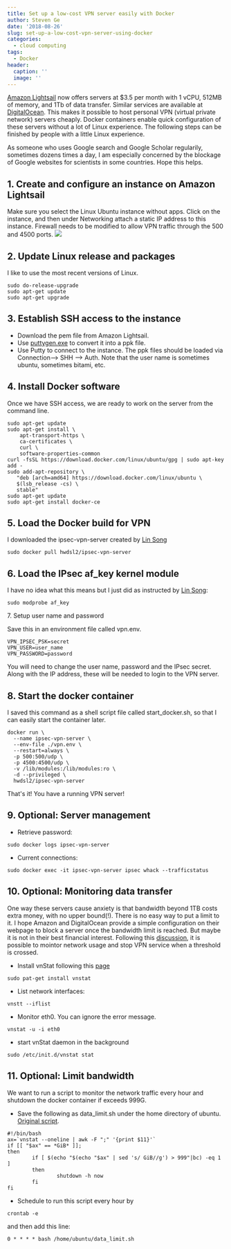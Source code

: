 ```yaml
---
title: Set up a low-cost VPN server easily with Docker
author: Steven Ge
date: '2018-08-26'
slug: set-up-a-low-cost-vpn-server-using-docker
categories:
  - cloud computing
tags:
  - Docker
header:
  caption: ''
  image: ''
---
```


[Amazon Lightsail](https://lightsail.aws.amazon.com/) now offers servers at $3.5 per month with 1 vCPU, 512MB of memory, and 1Tb of data transfer. Similar services are available at [DigitalOcean](http://digitalocean.com). This makes it possible to host personal VPN (virtual private network) servers cheaply. Docker containers enable quick configuration of these servers without a lot of Linux experience. The following steps can be finished by people with a little Linux experience. 

As someone who uses Google search and Google Scholar regularily, sometimes dozens times a day, I am especially concerned by the blockage of Google websites for scientists in some countries. Hope this helps.

1\. Create and configure an instance on Amazon Lightsail
---------------------------
Make sure you select the Linux Ubuntu instance without apps. Click on the instance, and then under Networking attach a static IP address to this instance. Firewall needs to be modified to allow VPN traffic through the 500 and 4500 ports. 
![ ](/img/vpn1.png)

2\. Update Linux release and packages
---------------------------
I like to use the most recent versions of Linux.
```
sudo do-release-upgrade
sudo apt-get update
sudo apt-get upgrade
```
3\. Establish SSH access to the instance
---------------------------
 - Download the pem file from Amazon Lightsail. 
 - Use [puttygen.exe](https://www.chiark.greenend.org.uk/~sgtatham/putty/latest.html) to convert it into a ppk file.
 - Use Putty to connect to the instance.  The ppk files should be loaded via Connection--> SHH --> Auth. Note that the user name is sometimes ubuntu, sometimes bitami, etc.
 
4\. Install Docker software
---------------------------
Once we have SSH access, we are ready to work on the server from the command line.
```
sudo apt-get update
sudo apt-get install \
    apt-transport-https \
    ca-certificates \
    curl \
    software-properties-common
curl -fsSL https://download.docker.com/linux/ubuntu/gpg | sudo apt-key add -
sudo add-apt-repository \
   "deb [arch=amd64] https://download.docker.com/linux/ubuntu \
   $(lsb_release -cs) \
   stable"
sudo apt-get update
sudo apt-get install docker-ce
```

5\. Load the Docker build for VPN
------------------------------
I downloaded the ipsec-vpn-server created by [Lin Song](https://github.com/hwdsl2/docker-ipsec-vpn-server)
```
sudo docker pull hwdsl2/ipsec-vpn-server
```

6\. Load the IPsec af_key kernel module 
-------------------------------
I have no idea what this means but I just did  as instructed by [Lin Song](https://github.com/hwdsl2/docker-ipsec-vpn-server):
```
sudo modprobe af_key
```
7\. Setup user name and password

Save this in an environment file called vpn.env.
```
VPN_IPSEC_PSK=secret
VPN_USER=user_name
VPN_PASSWORD=password
```
You will need to change the user name, password and the IPsec secret. Along with the IP address, these will be needed to login to the VPN server.

8\. Start the docker container
------------------------------
I saved this command as a shell script file called start_docker.sh, so that I can easily start the container later.
```
docker run \
  --name ipsec-vpn-server \
  --env-file ./vpn.env \
  --restart=always \
  -p 500:500/udp \
  -p 4500:4500/udp \
  -v /lib/modules:/lib/modules:ro \
  -d --privileged \
  hwdsl2/ipsec-vpn-server
```
That's it!  You have a running VPN server!   


9\. Optional: Server management
------------------------------

 - Retrieve password:
 
```  
sudo docker logs ipsec-vpn-server
```

 - Current connections:
 
 ```
 sudo docker exec -it ipsec-vpn-server ipsec whack --trafficstatus
 ```
 
10\. Optional: Monitoring data transfer
------------------------------
One way these servers cause anxiety is that bandwidth beyond 1TB costs extra money, with no upper bound(!). There is no easy way to put a limit to it. I hope Amazon and DigitalOcean provide a simple configuration on their webpage to block a server once the bandwidth limit is reached. But maybe it is not in their best financial interest.
Following this [discussion](https://www.digitalocean.com/community/questions/can-i-make-my-server-automatically-suspend-if-it-hits-the-bandwidth-limit), it is possible to mointor network usage and stop VPN service when a threshold is crossed. 
 
 - Install vnStat following this [page](https://www.howtoforge.com/tutorial/vnstat-network-monitoring-ubuntu/)
 
 ```
 sudo pat-get install vnstat
 ```
 
 - List network interfaces:
 
 ```
 vnstt --iflist
 ```
 - Monitor eth0. You can ignore the error message.
 
 ```
 vnstat -u -i eth0
 ```
 - start vnStat daemon in the background
 
 ```
 sudo /etc/init.d/vnstat stat
 ```

11\. Optional: Limit bandwidth
------------------------------
We want to run a script to monitor the network traffic every hour and shutdown the docker container if exceeds 999G. 

 - Save the following as data_limit.sh under the home directory of ubuntu. [Original script](https://pastebin.com/2vXMBaSi).
 
```
#!/bin/bash
ax=`vnstat --oneline | awk -F ";" '{print $11}'`
if [[ "$ax" == *GiB* ]];
then
        if [ $(echo "$(echo "$ax" | sed 's/ GiB//g') > 999"|bc) -eq 1 ]
        then
                shutdown -h now
        fi
fi
```
 - Schedule to run this script every hour by 
 
 ```
 crontab -e
 ```
 
 and then add this line:
 
 ```
 0 * * * * bash /home/ubuntu/data_limit.sh
 ```
 



